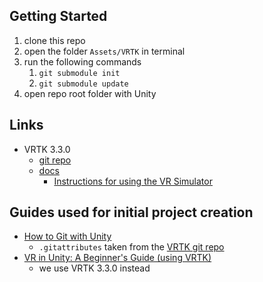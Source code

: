 ## Getting Started
1. clone this repo
1. open the folder `Assets/VRTK` in terminal
1. run the following commands
    1. `git submodule init`
    1. `git submodule update`
1. open repo root folder with Unity

## Links
- VRTK 3.3.0
    - [git repo](https://github.com/ExtendRealityLtd/VRTK/tree/3.3.0)
    - [docs](https://vrtoolkit.readme.io/v3.3.0)
        - [Instructions for using the VR Simulator](https://vrtoolkit.readme.io/docs/getting-started#section-vr-simulator)

## Guides used for initial project creation
- [How to Git with Unity](https://thoughtbot.com/blog/how-to-git-with-unity)
    - `.gitattributes` taken from the [VRTK git repo](https://github.com/ExtendRealityLtd/VRTK/blob/master/.gitattributes)
- [VR in Unity: A Beginner's Guide (using VRTK)](https://learn.unity.com/project/vr-in-unity-a-beginner-s-guide)
    - we use VRTK 3.3.0 instead